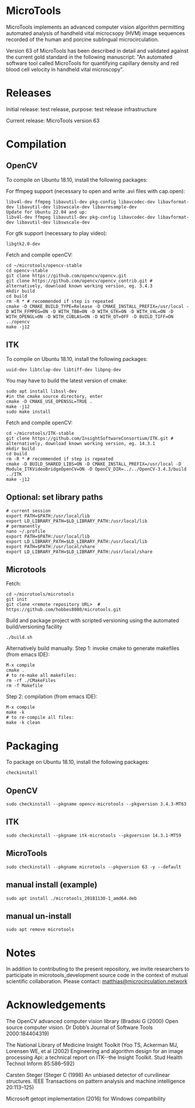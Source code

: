 # MicroTools
MicroTools implements an advanced computer vision algorithm permitting automated analysis of handheld vital microcsopy (HVM) image sequences recorded of the human and porcine sublingual microcirculation.

Version 63 of MicroTools has been described in detail and validated against the current gold standard in the following manuscript: "An automated software tool called MicroTools for quantifying capillary density and red blood cell velocity in handheld vital microscopy".

# Releases
Initial release: test release, purpose: test release infrastructure

Current release: MicroTools version 63

# Compilation
## OpenCV
To compile on Ubuntu 18.10, install the following packages:

For ffmpeg support (necessary to open and write .avi files with cap.open):
```
libv4l-dev ffmpeg libavutil-dev pkg-config libavcodec-dev libavformat-dev libavutil-dev libswscale-dev libavresample-dev
Update for Ubuntu 22.04 and up:
libv4l-dev ffmpeg libavutil-dev pkg-config libavcodec-dev libavformat-dev libavutil-dev libswscale-dev
```

For gtk support (necessary to play video):
```
libgtk2.0-dev
```

Fetch and compile openCV:
```
cd ~/microtools/opencv-stable
cd opencv-stable
git clone https://github.com/opencv/opencv.git
git clone https://github.com/opencv/opencv_contrib.git # alternatively, download known working version, eg. 3.4.3
mkdir build
cd build
rm -R * # recommended if step is repeated
cmake -D CMAKE_BUILD_TYPE=Release -D CMAKE_INSTALL_PREFIX=/usr/local -D WITH_FFMPEG=ON -D WITH_TBB=ON -D WITH_GTK=ON -D WITH_V4L=ON -D WITH_OPENGL=ON -D WITH_CUBLAS=ON -D WITH_QT=OFF -D BUILD_TIFF=ON ../opencv
make -j12
```

## ITK
To compile on Ubuntu 18.10, install the following packages:
```
uuid-dev libtclap-dev libtiff-dev libpng-dev
```

You may have to build the latest version of cmake:
```
sudo apt install libssl-dev
#in the cmake source directory, enter
cmake -D CMAKE_USE_OPENSSL=TRUE .
make -j12
sudo make install
```

Fetch and compile openCV:
```
cd ~/microtools/ITK-stable
git clone https://github.com/InsightSoftwareConsortium/ITK.git # alternatively, download known working version, eg. 14.3.1
mkdir build
cd build
rm -R * # recommended if step is repeated
cmake -D BUILD_SHARED_LIBS=ON -D CMAKE_INSTALL_PREFIX=/usr/local -D Module_ITKVideoBridgeOpenCV=ON -D OpenCV_DIR=../../OpenCV-3.4.3/build ../ITK
make -j12
```

## Optional: set library paths
```
# current session
export PATH=$PATH:/usr/local/lib
export LD_LIBRARY_PATH=$LD_LIBRARY_PATH:/usr/local/lib
# permanently
nano ~/.profile
export PATH=$PATH:/usr/local/lib
export LD_LIBRARY_PATH=$LD_LIBRARY_PATH:/usr/local/lib
export PATH=$PATH:/usr/local/share
export LD_LIBRARY_PATH=$LD_LIBRARY_PATH:/usr/local/share
```

## Microtools

Fetch:
```
cd ~/microtools/microtools
git init
git clone <remote repository URL>  # https://github.com/hobbes8080/microtools.git
```

Build and package project with scripted versioning using the automated build/versioning facility
```
./build.sh
```

Alternatively build manually. Step 1: invoke cmake to generate makefiles (from emacs IDE):
```
M-x compile
cmake .
# to re-make all makefiles:
rm -rf ./CMakeFiles
rm -f Makefile
```

Step 2: compilation (from emacs IDE):
```
M-x compile
make -k
# to re-compile all files:
make -k clean
```

# Packaging
To package on Ubuntu 18.10, install the following packages:
```
checkinstall
```
## OpenCV
```
sudo checkinstall --pkgname opencv-microtools --pkgversion 3.4.3-MT63
```
## ITK
```
sudo checkinstall --pkgname itk-microtools --pkgversion 14.3.1-MT59
```
## MicroTools
```
sudo checkinstall --pkgname microtools --pkgversion 63 -y --default
```
## manual install (example)
```
sudo apt install ./microtools_20181130-1_amd64.deb
```
## manual un-install
```
sudo apt remove microtools
```

# Notes
In addition to contributing to the present repository, we invite researchers to participate in microtools_development source code in the context of mutual scientific collaboration. Please contact: matthias@microcirculation.network

# Acknowledgements
The OpenCV advanced computer vision library (Bradski G (2000) Open source computer vision. Dr Dobb’s Journal of Software Tools 2000:184404319)

The National Library of Medicine Insight Toolkit (Yoo TS, Ackerman MJ, Lorensen WE, et al (2002) Engineering and algorithm design for an image processing Api: a technical report on ITK--the Insight Toolkit. Stud Health Technol Inform 85:586–592)

Carsten Steger (Steger C (1998) An unbiased detector of curvilinear structures. IEEE Transactions on pattern analysis and machine intelligence 20:113–125)

Microsoft getopt implementation (2016) for Windows compatibility
